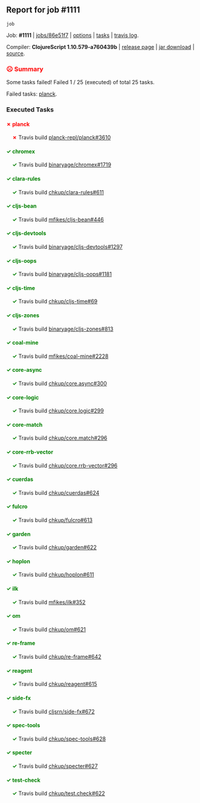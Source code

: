 ## Report for job #1111
```
job
```


Job: **#1111** | [jobs/86e51f7](https://github.com/cljs-oss/canary/commit/86e51f7346c41f55af4d254188a4b31105619c72) | [options](options.edn) | [tasks](tasks.edn) | [travis log](https://travis-ci.org/cljs-oss/canary/builds/588306573).

Compiler: **ClojureScript 1.10.579-a760439b** | [release page](https://github.com/cljs-oss/canary/releases/tag/r1.10.579-a760439b) | [jar download](https://github.com/cljs-oss/canary/releases/download/r1.10.579-a760439b/clojurescript-1.10.579-a760439b.jar) | [source](https://github.com/clojure/clojurescript/commit/a760439b5084937a556712d6ee056e95f4f075c7).

### <b style='color:red'>☹ Summary</b>

Some tasks failed! Failed 1 / 25 (executed) of total 25 tasks.

Failed tasks: [planck](#-planck).

### Executed Tasks

#### <b style='color:red'>&#x2717; planck</b>
&nbsp;&nbsp;&nbsp;&nbsp;<b style='color:red'>&#x2717;</b> Travis build [planck-repl/planck#3610](https://travis-ci.org/planck-repl/planck/builds/588307405)<br>

#### <b style='color:green'>&#x2713; chromex</b>
&nbsp;&nbsp;&nbsp;&nbsp;<b style='color:green'>&#x2713;</b> Travis build [binaryage/chromex#1719](https://travis-ci.org/binaryage/chromex/builds/588307257)<br>

#### <b style='color:green'>&#x2713; clara-rules</b>
&nbsp;&nbsp;&nbsp;&nbsp;<b style='color:green'>&#x2713;</b> Travis build [chkup/clara-rules#611](https://travis-ci.org/chkup/clara-rules/builds/588307259)<br>

#### <b style='color:green'>&#x2713; cljs-bean</b>
&nbsp;&nbsp;&nbsp;&nbsp;<b style='color:green'>&#x2713;</b> Travis build [mfikes/cljs-bean#446](https://travis-ci.org/mfikes/cljs-bean/builds/588307263)<br>

#### <b style='color:green'>&#x2713; cljs-devtools</b>
&nbsp;&nbsp;&nbsp;&nbsp;<b style='color:green'>&#x2713;</b> Travis build [binaryage/cljs-devtools#1297](https://travis-ci.org/binaryage/cljs-devtools/builds/588307261)<br>

#### <b style='color:green'>&#x2713; cljs-oops</b>
&nbsp;&nbsp;&nbsp;&nbsp;<b style='color:green'>&#x2713;</b> Travis build [binaryage/cljs-oops#1181](https://travis-ci.org/binaryage/cljs-oops/builds/588307267)<br>

#### <b style='color:green'>&#x2713; cljs-time</b>
&nbsp;&nbsp;&nbsp;&nbsp;<b style='color:green'>&#x2713;</b> Travis build [chkup/cljs-time#69](https://travis-ci.org/chkup/cljs-time/builds/588307269)<br>

#### <b style='color:green'>&#x2713; cljs-zones</b>
&nbsp;&nbsp;&nbsp;&nbsp;<b style='color:green'>&#x2713;</b> Travis build [binaryage/cljs-zones#813](https://travis-ci.org/binaryage/cljs-zones/builds/588307286)<br>

#### <b style='color:green'>&#x2713; coal-mine</b>
&nbsp;&nbsp;&nbsp;&nbsp;<b style='color:green'>&#x2713;</b> Travis build [mfikes/coal-mine#2228](https://travis-ci.org/mfikes/coal-mine/builds/588307280)<br>

#### <b style='color:green'>&#x2713; core-async</b>
&nbsp;&nbsp;&nbsp;&nbsp;<b style='color:green'>&#x2713;</b> Travis build [chkup/core.async#300](https://travis-ci.org/chkup/core.async/builds/588307288)<br>

#### <b style='color:green'>&#x2713; core-logic</b>
&nbsp;&nbsp;&nbsp;&nbsp;<b style='color:green'>&#x2713;</b> Travis build [chkup/core.logic#299](https://travis-ci.org/chkup/core.logic/builds/588307294)<br>

#### <b style='color:green'>&#x2713; core-match</b>
&nbsp;&nbsp;&nbsp;&nbsp;<b style='color:green'>&#x2713;</b> Travis build [chkup/core.match#296](https://travis-ci.org/chkup/core.match/builds/588307307)<br>

#### <b style='color:green'>&#x2713; core-rrb-vector</b>
&nbsp;&nbsp;&nbsp;&nbsp;<b style='color:green'>&#x2713;</b> Travis build [chkup/core.rrb-vector#296](https://travis-ci.org/chkup/core.rrb-vector/builds/588307305)<br>

#### <b style='color:green'>&#x2713; cuerdas</b>
&nbsp;&nbsp;&nbsp;&nbsp;<b style='color:green'>&#x2713;</b> Travis build [chkup/cuerdas#624](https://travis-ci.org/chkup/cuerdas/builds/588307309)<br>

#### <b style='color:green'>&#x2713; fulcro</b>
&nbsp;&nbsp;&nbsp;&nbsp;<b style='color:green'>&#x2713;</b> Travis build [chkup/fulcro#613](https://travis-ci.org/chkup/fulcro/builds/588307324)<br>

#### <b style='color:green'>&#x2713; garden</b>
&nbsp;&nbsp;&nbsp;&nbsp;<b style='color:green'>&#x2713;</b> Travis build [chkup/garden#622](https://travis-ci.org/chkup/garden/builds/588307317)<br>

#### <b style='color:green'>&#x2713; hoplon</b>
&nbsp;&nbsp;&nbsp;&nbsp;<b style='color:green'>&#x2713;</b> Travis build [chkup/hoplon#611](https://travis-ci.org/chkup/hoplon/builds/588307475)<br>

#### <b style='color:green'>&#x2713; ilk</b>
&nbsp;&nbsp;&nbsp;&nbsp;<b style='color:green'>&#x2713;</b> Travis build [mfikes/ilk#352](https://travis-ci.org/mfikes/ilk/builds/588307401)<br>

#### <b style='color:green'>&#x2713; om</b>
&nbsp;&nbsp;&nbsp;&nbsp;<b style='color:green'>&#x2713;</b> Travis build [chkup/om#621](https://travis-ci.org/chkup/om/builds/588307431)<br>

#### <b style='color:green'>&#x2713; re-frame</b>
&nbsp;&nbsp;&nbsp;&nbsp;<b style='color:green'>&#x2713;</b> Travis build [chkup/re-frame#642](https://travis-ci.org/chkup/re-frame/builds/588307496)<br>

#### <b style='color:green'>&#x2713; reagent</b>
&nbsp;&nbsp;&nbsp;&nbsp;<b style='color:green'>&#x2713;</b> Travis build [chkup/reagent#615](https://travis-ci.org/chkup/reagent/builds/588307348)<br>

#### <b style='color:green'>&#x2713; side-fx</b>
&nbsp;&nbsp;&nbsp;&nbsp;<b style='color:green'>&#x2713;</b> Travis build [cljsrn/side-fx#672](https://travis-ci.org/cljsrn/side-fx/builds/588307334)<br>

#### <b style='color:green'>&#x2713; spec-tools</b>
&nbsp;&nbsp;&nbsp;&nbsp;<b style='color:green'>&#x2713;</b> Travis build [chkup/spec-tools#628](https://travis-ci.org/chkup/spec-tools/builds/588307354)<br>

#### <b style='color:green'>&#x2713; specter</b>
&nbsp;&nbsp;&nbsp;&nbsp;<b style='color:green'>&#x2713;</b> Travis build [chkup/specter#627](https://travis-ci.org/chkup/specter/builds/588307369)<br>

#### <b style='color:green'>&#x2713; test-check</b>
&nbsp;&nbsp;&nbsp;&nbsp;<b style='color:green'>&#x2713;</b> Travis build [chkup/test.check#622](https://travis-ci.org/chkup/test.check/builds/588307494)<br>